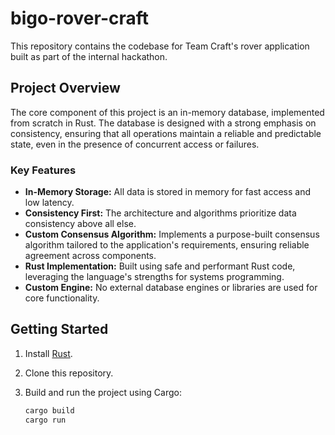 # bigo-rover-craft

This repository contains the codebase for Team Craft's rover application built as part of the internal hackathon.

## Project Overview

The core component of this project is an in-memory database, implemented from scratch in Rust. The database is designed with a strong emphasis on consistency, ensuring that all operations maintain a reliable and predictable state, even in the presence of concurrent access or failures.

### Key Features

- **In-Memory Storage:** All data is stored in memory for fast access and low latency.
- **Consistency First:** The architecture and algorithms prioritize data consistency above all else.
- **Custom Consensus Algorithm:** Implements a purpose-built consensus algorithm tailored to the application's requirements, ensuring reliable agreement across components.
- **Rust Implementation:** Built using safe and performant Rust code, leveraging the language's strengths for systems programming.
- **Custom Engine:** No external database engines or libraries are used for core functionality.

## Getting Started

1. Install [Rust](https://www.rust-lang.org/tools/install).
2. Clone this repository.
3. Build and run the project using Cargo:

   ```sh
   cargo build
   cargo run